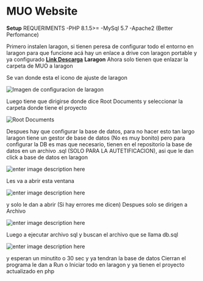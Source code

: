 # MUO Website
**Setup**
REQUERIMENTS
-PHP 8.1.5>=
-MySql 5.7
-Apache2 (Better Perfomance)


Primero instalen laragon, si tienen peresa de configurar todo el entorno en laragon para que funcione
acá hay un enlace a drive con laragon portable y ya configurado **[Link Descarga](https://drive.google.com/file/d/1GcoHoFWLEA_cgut_3CeY-jUhxwfxac_o/view?usp=sharing)**
**Laragon**
Ahora solo tienen que enlazar la carpeta de MUO a laragon

Se van donde esta el icono de ajuste de laragon

![Imagen de configuracion de laragon](https://files.readme.io/75ea854-unknown.png)

Luego tiene que dirigirse donde dice Root Documents y seleccionar la carpeta donde tiene el proyecto

![Root Documents](https://files.readme.io/8996277-unknown.png)

Despues hay que configurar la base de datos, para no hacer esto tan largo laragon tiene un gestor de base de datos (No es muy bonito) pero para configurar la DB es mas que necesario, tienen en el repositorio la base de datos en un archivo .sql (SOLO PARA LA AUTETIFICACION), asi que le dan click a base de datos en laragon

![enter image description here](https://cdn.discordapp.com/attachments/1004936629326204998/1004939900069609483/unknown.png)

Les va a abrir esta ventana

![enter image description here](https://cdn.discordapp.com/attachments/1004936629326204998/1004940035235254432/unknown.png)

y solo le dan a abrir (Si hay errores me dicen)
Despues solo se dirigen a Archivo

![enter image description here](https://cdn.discordapp.com/attachments/1004936629326204998/1004940278160957543/unknown.png)

Luego a ejecutar archivo sql y buscan el archivo que se llama db.sql

![enter image description here](https://cdn.discordapp.com/attachments/1004936629326204998/1004940404040405053/unknown.png)

y esperan un minutito o 30 sec y ya tendran la base de datos
Cierran el programa le dan a Run o Iniciar todo en laragon y ya tienen el proyecto actualizado en php
